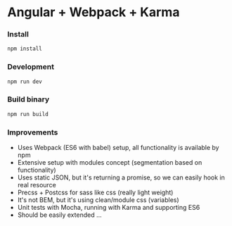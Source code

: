# Angular + Webpack + Karma

### Install

```sh
npm install
```

### Development

```sh
npm run dev
```

### Build binary

```sh
npm run build
```

### Improvements

- Uses Webpack (ES6 with babel) setup, all functionality is available by npm <command>
- Extensive setup with modules concept (segmentation based on functionality)
- Uses static JSON, but it's returning a promise, so we can easily hook in real resource
- Precss + Postcss for sass like css (really light weight)
- It's not BEM, but it's using clean/module css (variables)
- Unit tests with Mocha, running with Karma and supporting ES6
- Should be easily extended ...
